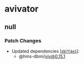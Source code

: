 # avivator

## null

### Patch Changes

- Updated dependencies [[`d87f4e5`](https://github.com/hms-dbmi/viv/commit/d87f4e55fff402f607f517d79faddbc46009aa2f)]:
  - @hms-dbmi/viv@0.15.1
